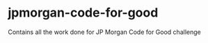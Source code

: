 jpmorgan-code-for-good
======================

Contains all the work done for JP Morgan Code for Good challenge
